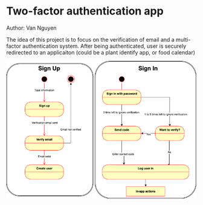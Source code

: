 # Two-factor authentication app
Author: Van Nguyen

The idea of this project is to focus on the verification of email and a multi-factor authentication system. After being authenticated, user is securely redirected to an applicaiton (could be a plant identify app, or food calendar)


![alt text](https://github.com/lelevan3010/2fa-auth/blob/main/2fa-auth.png?raw=true)
